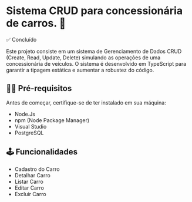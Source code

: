 # Sistema CRUD para concessionária de carros. 🚗

:white_check_mark: Concluído

Este projeto consiste em um sistema de Gerenciamento de Dados CRUD (Create, Read, Update, Delete) simulando as operações de uma concessionária de veículos. O sistema é desenvolvido em TypeScript para garantir a tipagem estática e aumentar a robustez do código.

## :no_good_man: Pré-requisitos
Antes de começar, certifique-se de ter instalado em sua máquina: 
- Node.Js
- npm (Node Package Manager)
- Visual Studio
- PostgreSQL

## 🕹️ Funcionalidades
- Cadastro do Carro
- Detalhar Carro
- Listar Carro
- Editar Carro
- Excluir Carro
